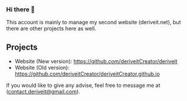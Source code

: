 ### Hi there 👋

This account is mainly to manage my second website (deriveit.net), but there are other projects here as well.

## Projects
- Website (New version): https://github.com/deriveitCreator/deriveit
- Website (Old version): https://github.com/deriveitCreator/deriveitCreator.github.io

If you would like to give any advise, feel free to message me at (contact.deriveit@gmail.com).
